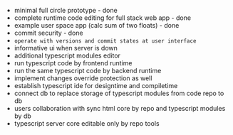 * minimal full circle prototype - done
* complete runtime code editing for full stack web app - done
* example user space app (calc sum of two floats) - done
* commit security - done
* `operate with versions and commit states at user interface`
* informative ui when server is down
* additional typescript modules editor
* run typescript code by frontend runtime
* run the same typescript code by backend runtime
* implement changes override protection as well
* establish typescript ide for designtime and compiletime
* connect db to replace storage of typescript modules from code repo to db
* users collaboration with sync html core by repo and typescript modules by db
* typescript server core editable only by repo tools
